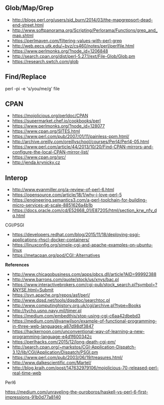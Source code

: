 ## Glob/Map/Grep
* http://blogs.perl.org/users/sid_burn/2014/03/the-mapgrepsort-dead-end-street.html
* http://www.softpanorama.org/Scripting/Perlorama/Functions/grep_and_map.shtml
* https://perlmaven.com/filtering-values-with-perl-grep
* http://web.eecs.utk.edu/~bvz/cs460/notes/perl/perlfile.html
* https://www.perlmonks.org/?node_id=1206848
* http://search.cpan.org/dist/perl-5.27.1/ext/File-Glob/Glob.pm
* https://research.swtch.com/glob

## Find/Replace
perl -pi -e 's/you/me/g' file

## CPAN
* https://mojolicious.org/perldoc/CPAN
* https://supermarket.chef.io/cookbooks/perl
* https://www.perlmonks.org/?node_id=128077
* https://www.cpan.org/SITES.html
* https://www.perl.com/pub/2007/01/11/painless-ppm.html/
* http://archive.oreilly.com/oreillyschool/courses/Perl4/Perl4-05.html
* https://www.perl.com/article/44/2013/10/20/Find-CPAN-mirrors-and-configure-the-local-CPAN-mirror-list/
* https://www.cpan.org/src/
* http://jenda.krynicky.cz

## Interop
* http://www.evanmiller.org/a-review-of-perl-6.html
* https://opensource.com/article/18/1/why-i-love-perl-5
* https://engineering.semantics3.com/a-perl-toolchain-for-building-micro-services-at-scale-8851626a4b1b
* https://docs.oracle.com/cd/E52668_01/E87205/html/section_krw_nfv_dq.html

CGI/PSGI
* https://developers.redhat.com/blog/2015/11/18/deploying-psgi-applications-rhscl-docker-containers/
* https://linuxconfig.org/simple-cgi-and-apache-examples-on-ubuntu-linux
* https://metacpan.org/pod/CGI::Alternatives

**References**
* http://www.chicagobusiness.com/apps/pbcs.dll/article?AID=99992388
* http://www.barrons.com/quote/stock/us/xnys/bac.pl
* https://www.interactivebrokers.com/cgi-pub/stock_search.pl?symbol=?&NYSE.html=Submit
* https://svn.apache.org/repos/asf/perl/
* http://www.dqsd.net/tools/dqsdtoc/searchtoc.pl
* http://www.computinghistory.org.uk/cgi/archive.pl?type=Books
* http://tycho.usno.navy.mil/timer.pl
* https://medium.com/embedthis/stop-using-cgi-c6aa42dbebd3
* https://medium.com/@vanwilson/example-of-functional-programming-in-three-web-languages-a87d98df3847
* https://hackernoon.com/unconventional-way-of-learning-a-new-programming-language-e4d1f600342c
* https://perlhacks.com/2015/12/long-death-cgi-pm/
* http://search.cpan.org/~markstos/CGI-Application-Dispatch-3.12/lib/CGI/Application/Dispatch/PSGI.pm
* https://www.perl.com/pub/2003/06/19/treasures.html/
* http://www.dalkescientific.com/Martel/
* http://blog.kraih.com/post/147632979106/mojolicious-70-released-perl-real-time-web

Perl6

https://medium.com/unraveling-the-ouroboros/haskell-vs-perl-6-first-impressions-91b0d77a8140
